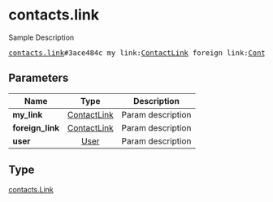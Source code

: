 # contacts.link

Sample Description

<pre>
<a href="../constructor/contacts.link.md">contacts.link</a>#3ace484c my_link:<a href="../type/ContactLink.md">ContactLink</a> foreign_link:<a href="../type/ContactLink.md">ContactLink</a> user:<a href="../type/User.md">User</a> = <a href="../type/contacts.Link.md">contacts.Link</a>;
</pre>

## Parameters

| Name | Type | Description |
|------|:----:|-------------|
| **my_link** | [ContactLink](../type/ContactLink.md) | Param description |
| **foreign_link** | [ContactLink](../type/ContactLink.md) | Param description |
| **user** | [User](../type/User.md) | Param description |

## Type

[contacts.Link](../type/contacts.Link.md)
